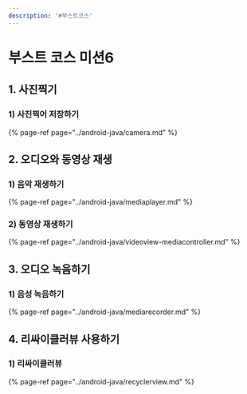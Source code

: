 ```yaml
---
description: '#부스트코스'
---
```


# 부스트 코스 미션6

## 1. 사진찍기 

### 1\) 사진찍어 저장하기 

{% page-ref page="../android-java/camera.md" %}

## 2. 오디오와 동영상 재생  

### 1\) 음악 재생하기 

{% page-ref page="../android-java/mediaplayer.md" %}

### 2\) 동영상 재생하기 

{% page-ref page="../android-java/videoview-mediacontroller.md" %}

## 3. 오디오 녹음하기 

### 1\) 음성 녹음하기 

{% page-ref page="../android-java/mediarecorder.md" %}

## 4. 리싸이클러뷰 사용하기 

### 1\) 리싸이클러뷰 

{% page-ref page="../android-java/recyclerview.md" %}

